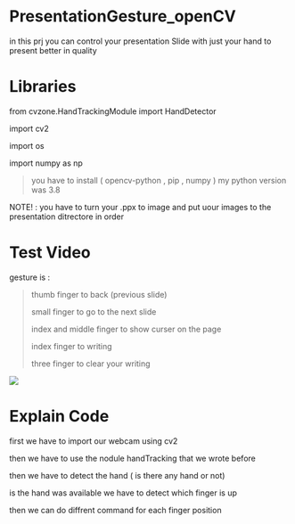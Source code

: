 # PresentationGesture_openCV
in this prj you can control your presentation Slide with just your hand to present better in quality 

# Libraries

from cvzone.HandTrackingModule import HandDetector

import cv2

import os

import numpy as np

> you have to install ( opencv-python , pip , numpy )
> my python version was 3.8

NOTE! : you have to turn your .ppx to image and put uour images to the presentation ditrectore in order

# Test Video
gesture is :
> thumb finger to back (previous slide)
> 
> small finger to go to the next slide
> 
> index and middle finger to show curser on the page
> 
> index finger to writing
> 
> three finger to clear your writing 


![](https://github.com/mohammadst99/PresentationGesture_openCV/blob/main/test.gif)


# Explain Code

first we have to import our webcam using cv2 

then we have to use the nodule handTracking that we wrote before 

then we have to detect the hand ( is there any hand or not)

is the hand was available we have to detect which finger is up 

then we can do diffrent command for each finger position
